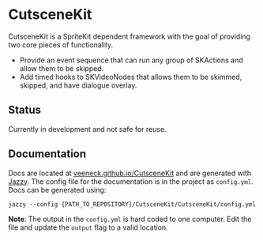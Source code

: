# CutsceneKit

CutsceneKit is a SpriteKit dependent framework with the goal of providing two core pieces of functionality.

- Provide an event sequence that can run any group of SKActions and allow them to be skipped.
- Add timed hooks to SKVideoNodes that allows them to be skimmed, skipped, and have dialogue overlay.

## Status

Currently in development and not safe for reuse.

## Documentation

Docs are located at [veeneck.github.io/CutsceneKit](http://veeneck.github.io/CutsceneKit) and are generated with [Jazzy](https://github.com/Realm/jazzy). The config file for the documentation is in the project as `config.yml`. Docs can be generated using:

    jazzy --config {PATH_TO_REPOSITORY}/CutsceneKit/CutsceneKit/config.yml

**Note**: The output in the `config.yml` is hard coded to one computer. Edit the file and update the `output` flag to a valid location.
